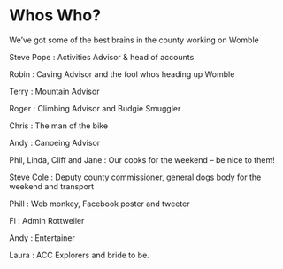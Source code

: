 Whos Who?
=========

We’ve got some of the best brains in the county working on Womble

Steve Pope
:   Activities Advisor & head of accounts

Robin
:   Caving Advisor and the fool whos heading up Womble

Terry
:   Mountain Advisor

Roger
:   Climbing Advisor and Budgie Smuggler

Chris
:   The man of the bike

Andy
:   Canoeing Advisor

Phil, Linda, Cliff and Jane
:   Our cooks for the weekend – be nice to them!

Steve Cole
:   Deputy county commissioner, general dogs body for the weekend and transport

Phill
:   Web monkey, Facebook poster and tweeter

Fi
:   Admin Rottweiler

Andy
:   Entertainer

Laura
:   ACC Explorers and bride to be.
